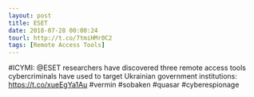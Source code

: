 ```yaml
---
layout: post
title: ESET
date: 2018-07-28 00:00:24
tourl: http://t.co/7tmiHMr0C2
tags: [Remote Access Tools]
---
```

#ICYMI: @ESET researchers have discovered three remote access tools cybercriminals have used to target Ukrainian government institutions: https://t.co/xueEgYa1Au #vermin #sobaken #quasar #cyberespionage